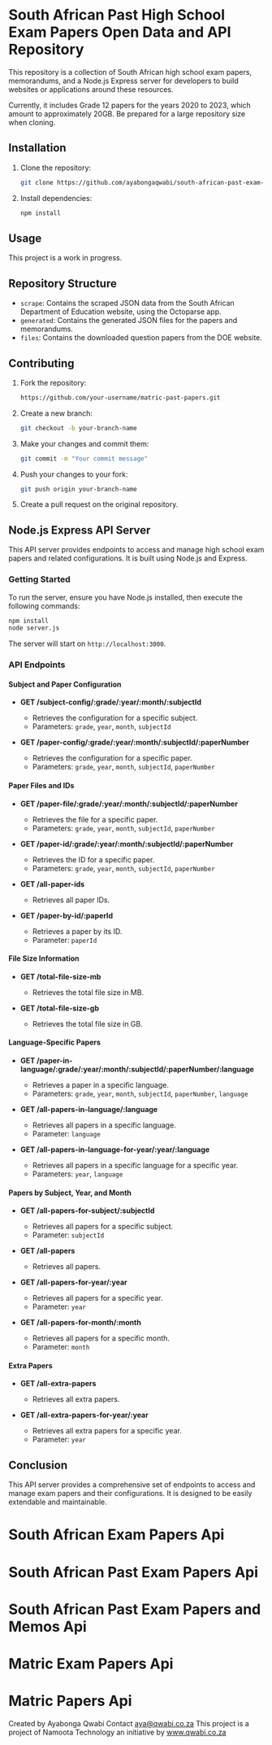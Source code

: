 # South African Past High School Exam Papers Open Data and API Repository

This repository is a collection of South African high school exam papers, memorandums, and a Node.js Express server for developers to build websites or applications around these resources.

Currently, it includes Grade 12 papers for the years 2020 to 2023, which amount to approximately 20GB. Be prepared for a large repository size when cloning.

## Installation

1. Clone the repository:
   ```bash
   git clone https://github.com/ayabongaqwabi/south-african-past-exam-papers-api
   ```
2. Install dependencies:
   ```bash
   npm install
   ```

## Usage

This project is a work in progress.

## Repository Structure

- `scrape`: Contains the scraped JSON data from the South African Department of Education website, using the Octoparse app.
- `generated`: Contains the generated JSON files for the papers and memorandums.
- `files`: Contains the downloaded question papers from the DOE website.

## Contributing

1. Fork the repository:
   ```bash
   https://github.com/your-username/matric-past-papers.git
   ```
2. Create a new branch:
   ```bash
   git checkout -b your-branch-name
   ```
3. Make your changes and commit them:
   ```bash
   git commit -m "Your commit message"
   ```
4. Push your changes to your fork:
   ```bash
   git push origin your-branch-name
   ```
5. Create a pull request on the original repository.

## Node.js Express API Server

This API server provides endpoints to access and manage high school exam papers and related configurations. It is built using Node.js and Express.

### Getting Started

To run the server, ensure you have Node.js installed, then execute the following commands:

```bash
npm install
node server.js
```

The server will start on `http://localhost:3000`.

### API Endpoints

#### Subject and Paper Configuration

- **GET /subject-config/:grade/:year/:month/:subjectId**

  - Retrieves the configuration for a specific subject.
  - Parameters: `grade`, `year`, `month`, `subjectId`

- **GET /paper-config/:grade/:year/:month/:subjectId/:paperNumber**
  - Retrieves the configuration for a specific paper.
  - Parameters: `grade`, `year`, `month`, `subjectId`, `paperNumber`

#### Paper Files and IDs

- **GET /paper-file/:grade/:year/:month/:subjectId/:paperNumber**

  - Retrieves the file for a specific paper.
  - Parameters: `grade`, `year`, `month`, `subjectId`, `paperNumber`

- **GET /paper-id/:grade/:year/:month/:subjectId/:paperNumber**

  - Retrieves the ID for a specific paper.
  - Parameters: `grade`, `year`, `month`, `subjectId`, `paperNumber`

- **GET /all-paper-ids**

  - Retrieves all paper IDs.

- **GET /paper-by-id/:paperId**
  - Retrieves a paper by its ID.
  - Parameter: `paperId`

#### File Size Information

- **GET /total-file-size-mb**

  - Retrieves the total file size in MB.

- **GET /total-file-size-gb**
  - Retrieves the total file size in GB.

#### Language-Specific Papers

- **GET /paper-in-language/:grade/:year/:month/:subjectId/:paperNumber/:language**

  - Retrieves a paper in a specific language.
  - Parameters: `grade`, `year`, `month`, `subjectId`, `paperNumber`, `language`

- **GET /all-papers-in-language/:language**

  - Retrieves all papers in a specific language.
  - Parameter: `language`

- **GET /all-papers-in-language-for-year/:year/:language**
  - Retrieves all papers in a specific language for a specific year.
  - Parameters: `year`, `language`

#### Papers by Subject, Year, and Month

- **GET /all-papers-for-subject/:subjectId**

  - Retrieves all papers for a specific subject.
  - Parameter: `subjectId`

- **GET /all-papers**

  - Retrieves all papers.

- **GET /all-papers-for-year/:year**

  - Retrieves all papers for a specific year.
  - Parameter: `year`

- **GET /all-papers-for-month/:month**
  - Retrieves all papers for a specific month.
  - Parameter: `month`

#### Extra Papers

- **GET /all-extra-papers**

  - Retrieves all extra papers.

- **GET /all-extra-papers-for-year/:year**
  - Retrieves all extra papers for a specific year.
  - Parameter: `year`

## Conclusion

This API server provides a comprehensive set of endpoints to access and manage exam papers and their configurations. It is designed to be easily extendable and maintainable.

# South African Exam Papers Api
# South African Past Exam Papers Api
# South African Past Exam Papers and Memos Api
# Matric Exam Papers Api
# Matric Papers Api

Created by Ayabonga Qwabi 
Contact aya@qwabi.co.za
This project is a project of Namoota Technology an initiative by www.qwabi.co.za

